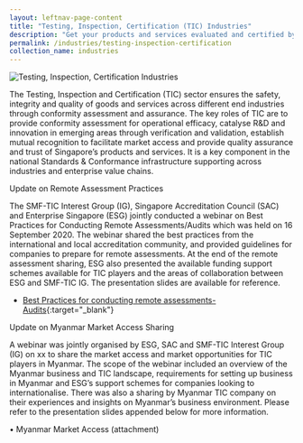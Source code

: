 ```yaml
---
layout: leftnav-page-content
title: "Testing, Inspection, Certification (TIC) Industries"
description: "Get your products and services evaluated and certified by a Singapore Accreditation Council (SAC)-accredited Conformity Assessment Body (CAB)."
permalink: /industries/testing-inspection-certification
collection_name: industries
---
```


![Testing, Inspection, Certification Industries](/images/industries/tic.jpg)

The Testing, Inspection and Certification (TIC) sector ensures the safety, integrity and quality of goods and services across different end industries through conformity assessment and assurance. The key roles of TIC are to provide conformity assessment for operational efficacy, catalyse R&D and innovation in emerging areas through verification and validation, establish mutual recognition to facilitate market access and provide quality assurance and trust of Singapore’s products and services. It is a key component in the national Standards & Conformance infrastructure supporting across industries and enterprise value chains.
 
 
Update on Remote Assessment Practices


The SMF-TIC Interest Group (IG), Singapore Accreditation Council (SAC) and Enterprise Singapore (ESG) jointly conducted a webinar on Best Practices for Conducting Remote Assessments/Audits which was held on 16 September 2020. The webinar shared the best practices from the international and local accreditation community, and provided guidelines for companies to prepare for remote assessments. At the end of the remote assessment sharing, ESG also presented the available funding support schemes available for TIC players and the areas of collaboration between ESG and SMF-TIC IG. The presentation slides are available for reference.

* [Best Practices for conducting remote assessments-Audits](/files/documents/Best-Practices-for-Conducting-Remote-Assessments-Audits-Fv3.pdf){:target="_blank"}

Update on Myanmar Market Access Sharing 

A webinar was jointly organised by ESG, SAC and SMF-TIC Interest Group (IG) on xx to share the market access and market opportunities for TIC players in Myanmar. The scope of the webinar included an overview of the Myanmar business and TIC landscape, requirements for setting up business in Myanmar and ESG’s support schemes for companies looking to internationalise. There was also a sharing by Myanmar TIC company on their experiences and insights on Myanmar’s business environment. Please refer to the presentation slides appended below for more information.

•	Myanmar Market Access (attachment)




